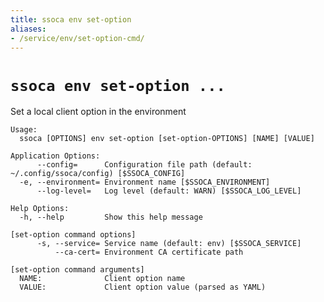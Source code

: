 ```yaml
---
title: ssoca env set-option
aliases:
- /service/env/set-option-cmd/
---
```


# `ssoca env set-option ...`

Set a local client option in the environment

    Usage:
      ssoca [OPTIONS] env set-option [set-option-OPTIONS] [NAME] [VALUE]

    Application Options:
          --config=      Configuration file path (default: ~/.config/ssoca/config) [$SSOCA_CONFIG]
      -e, --environment= Environment name [$SSOCA_ENVIRONMENT]
          --log-level=   Log level (default: WARN) [$SSOCA_LOG_LEVEL]

    Help Options:
      -h, --help         Show this help message

    [set-option command options]
          -s, --service= Service name (default: env) [$SSOCA_SERVICE]
              --ca-cert= Environment CA certificate path

    [set-option command arguments]
      NAME:              Client option name
      VALUE:             Client option value (parsed as YAML)
